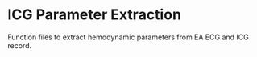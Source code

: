 # ICG Parameter Extraction
Function files to extract hemodynamic parameters from EA ECG and ICG record.
